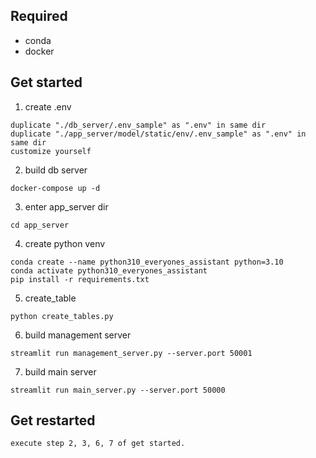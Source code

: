 ## Required
* conda
* docker


## Get started
1. create .env
```
duplicate "./db_server/.env_sample" as ".env" in same dir
duplicate "./app_server/model/static/env/.env_sample" as ".env" in same dir
customize yourself
```

2. build db server
```
docker-compose up -d
```

3. enter app_server dir
```
cd app_server
```

4. create python venv
```
conda create --name python310_everyones_assistant python=3.10
conda activate python310_everyones_assistant
pip install -r requirements.txt
```

5. create_table
```
python create_tables.py
```

6. build management server
```
streamlit run management_server.py --server.port 50001
```

7. build main server
```
streamlit run main_server.py --server.port 50000
```


## Get restarted
```
execute step 2, 3, 6, 7 of get started.  
```
